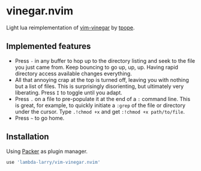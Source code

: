# vinegar.nvim

Light lua reimplementation of [vim-vinegar][] by [tpope][].

[vim-vinegar]: https://github.com/tpope/vim-vinegar/
[tpope]: https://github.com/tpope

## Implemented features

* Press `-` in any buffer to hop up to the directory listing and seek to the
  file you just came from. Keep bouncing to go up, up, up. Having rapid
  directory access available changes everything.
* All that annoying crap at the top is turned off, leaving you with nothing but
  a list of files. This is surprisingly disorienting, but ultimately very
  liberating. Press `I` to toggle until you adapt.
* Press `.` on a file to pre-populate it at the end of a `:` command line.
  This is great, for example, to quickly initiate a `:grep` of the file or
  directory under the cursor.  Type `.!chmod +x` and
  get `:!chmod +x path/to/file`.
* Press `~` to go home.

## Installation

Using [Packer][] as plugin manager.

```lua
use 'lambda-larry/vim-vinegar.nvim'
```

[Packer]: https://github.com/wbthomason/packer.nvim
